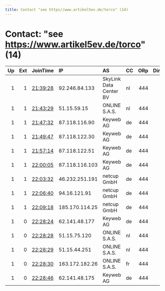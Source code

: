 ```yaml
---
title: Contact "see https//www.artikel5ev.de/torco" (14)
---
```


# Contact: "see https://www.artikel5ev.de/torco" (14)

|   Up |   Ext | JoinTime                                                                                              | IP             | AS                     | CC   |   ORp |   Dirp | OS    | Version   | Nickname      |   eFamMembers |
|-----:|------:|:------------------------------------------------------------------------------------------------------|:---------------|:-----------------------|:-----|------:|-------:|:------|:----------|:--------------|--------------:|
|    1 |     1 | [21:39:28](https://nusenu.github.io/OrNetStats/w/relay/CE5EF4FB644544DB2F430A60CC6EB86FD7E29BA6.html) | 92.246.84.133  | SkyLink Data Center BV | nl   |   444 |      0 | Linux | 0.4.7.7   | artikel5ev12b |            29 |
|    1 |     1 | [21:43:29](https://nusenu.github.io/OrNetStats/w/relay/B1F926DA3895A89AF288623F5A4F913979299C53.html) | 51.15.59.15    | ONLINE S.A.S.          | nl   |   444 |      0 | Linux | 0.4.7.7   | artikel5ev13b |            29 |
|    1 |     1 | [21:47:32](https://nusenu.github.io/OrNetStats/w/relay/166264168E8CCCBB2444ADE0F0A22E4E6DDEF6FD.html) | 87.118.116.90  | Keyweb AG              | de   |   444 |      0 | Linux | 0.4.7.7   | artikel5ev1b  |            29 |
|    1 |     1 | [21:49:47](https://nusenu.github.io/OrNetStats/w/relay/1AA683E036EA10AA6E078D40498CC7234F6424B9.html) | 87.118.122.30  | Keyweb AG              | de   |   444 |      0 | Linux | 0.4.7.7   | artikel5ev2b  |            29 |
|    1 |     1 | [21:57:14](https://nusenu.github.io/OrNetStats/w/relay/C36C76992198329C0D8F34E01D092BF2ACE0B6B0.html) | 87.118.122.51  | Keyweb AG              | de   |   444 |      0 | Linux | 0.4.7.7   | artikel5ev3c  |            29 |
|    1 |     1 | [22:00:05](https://nusenu.github.io/OrNetStats/w/relay/F3B2CC8C2AB331150E096DD1DB8810E4A43F399D.html) | 87.118.116.103 | Keyweb AG              | de   |   444 |      0 | Linux | 0.4.7.7   | artikel5ev4b  |            29 |
|    1 |     1 | [22:03:32](https://nusenu.github.io/OrNetStats/w/relay/D4CA7FD04DABF6E2CB679426F5AA3205B640D147.html) | 46.232.251.191 | netcup GmbH            | de   |   444 |      0 | Linux | 0.4.7.7   | artikel5ev8b  |            29 |
|    1 |     1 | [22:06:40](https://nusenu.github.io/OrNetStats/w/relay/E22694E83DA7BCF30DDAF5780EEF394CD0370CC4.html) | 94.16.121.91   | netcup GmbH            | de   |   444 |      0 | Linux | 0.4.7.7   | artikel5ev9b  |            29 |
|    1 |     1 | [22:09:18](https://nusenu.github.io/OrNetStats/w/relay/282CAAF0E11DAD47DD73D553DC20B51099A257BB.html) | 185.170.114.25 | netcup GmbH            | de   |   444 |      0 | Linux | 0.4.7.7   | artikel5ev10b |            29 |
|    1 |     0 | [22:28:24](https://nusenu.github.io/OrNetStats/w/relay/507CA1B0113F96113F721FA21E9F7FFEA4B67B23.html) | 62.141.48.177  | Keyweb AG              | de   |   444 |      0 | Linux | 0.4.7.7   | dc6jgk5c      |            16 |
|    1 |     0 | [22:28:28](https://nusenu.github.io/OrNetStats/w/relay/0040A5B04C7E309D37CBE7EDB2B72D3E15D057C1.html) | 51.15.75.120   | ONLINE S.A.S.          | nl   |   444 |      0 | Linux | 0.4.7.7   | dc6jgk11d     |            16 |
|    1 |     0 | [22:28:29](https://nusenu.github.io/OrNetStats/w/relay/571BE7435DC9D660BB5EE0A37650E2421007BAEC.html) | 51.15.44.251   | ONLINE S.A.S.          | nl   |   444 |      0 | Linux | 0.4.7.7   | dc6jgk13b     |            16 |
|    1 |     0 | [22:28:30](https://nusenu.github.io/OrNetStats/w/relay/4C25542B7649FC0472EDBF77521EA578F9AF5155.html) | 163.172.182.26 | ONLINE S.A.S.          | fr   |   444 |      0 | Linux | 0.4.7.7   | dc6jgk12d     |            16 |
|    1 |     0 | [22:28:46](https://nusenu.github.io/OrNetStats/w/relay/0BE2C6C8FDCB96AF65803D3CEE49214D619FC542.html) | 62.141.48.175  | Keyweb AG              | de   |   444 |      0 | Linux | 0.4.7.7   | dc6jgk6b      |            16 |

